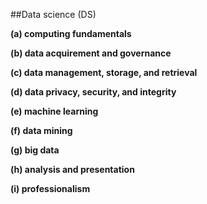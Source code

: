  ##Data science (DS) 
 
 **(a) computing fundamentals**
 
  **(b) data acquirement and governance**
 
  **(c) data management, storage, and retrieval**
 
   **(d) data privacy, security, and integrity**
 
   **(e) machine learning**
 
   **(f) data mining**
 
   **(g) big data**
 
   **(h) analysis and presentation**
 
   **(i) professionalism**
